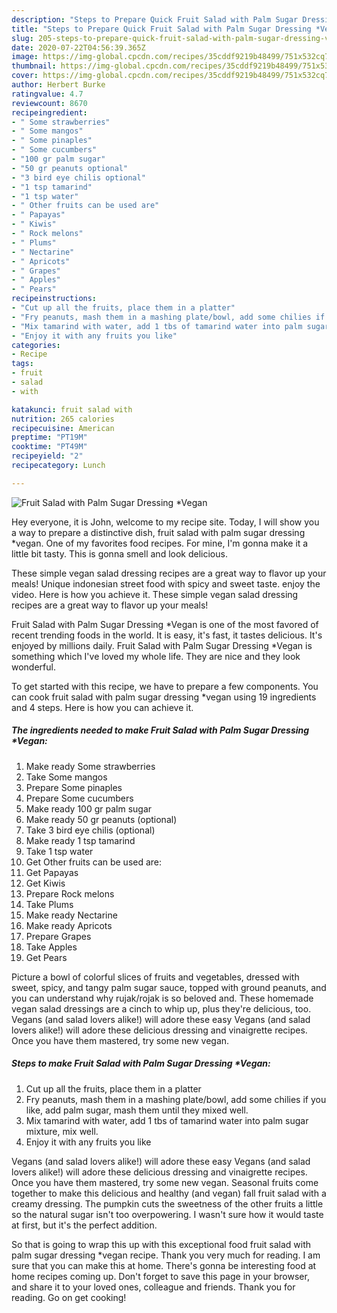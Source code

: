 ```yaml
---
description: "Steps to Prepare Quick Fruit Salad with Palm Sugar Dressing *Vegan"
title: "Steps to Prepare Quick Fruit Salad with Palm Sugar Dressing *Vegan"
slug: 205-steps-to-prepare-quick-fruit-salad-with-palm-sugar-dressing-vegan
date: 2020-07-22T04:56:39.365Z
image: https://img-global.cpcdn.com/recipes/35cddf9219b48499/751x532cq70/fruit-salad-with-palm-sugar-dressing-vegan-recipe-main-photo.jpg
thumbnail: https://img-global.cpcdn.com/recipes/35cddf9219b48499/751x532cq70/fruit-salad-with-palm-sugar-dressing-vegan-recipe-main-photo.jpg
cover: https://img-global.cpcdn.com/recipes/35cddf9219b48499/751x532cq70/fruit-salad-with-palm-sugar-dressing-vegan-recipe-main-photo.jpg
author: Herbert Burke
ratingvalue: 4.7
reviewcount: 8670
recipeingredient:
- " Some strawberries"
- " Some mangos"
- " Some pinaples"
- " Some cucumbers"
- "100 gr palm sugar"
- "50 gr peanuts optional"
- "3 bird eye chilis optional"
- "1 tsp tamarind"
- "1 tsp water"
- " Other fruits can be used are"
- " Papayas"
- " Kiwis"
- " Rock melons"
- " Plums"
- " Nectarine"
- " Apricots"
- " Grapes"
- " Apples"
- " Pears"
recipeinstructions:
- "Cut up all the fruits, place them in a platter"
- "Fry peanuts, mash them in a mashing plate/bowl, add some chilies if you like, add palm sugar, mash them until they mixed well."
- "Mix tamarind with water, add 1 tbs of tamarind water into palm sugar mixture, mix well."
- "Enjoy it with any fruits you like"
categories:
- Recipe
tags:
- fruit
- salad
- with

katakunci: fruit salad with 
nutrition: 265 calories
recipecuisine: American
preptime: "PT19M"
cooktime: "PT49M"
recipeyield: "2"
recipecategory: Lunch

---
```



![Fruit Salad with Palm Sugar Dressing *Vegan](https://img-global.cpcdn.com/recipes/35cddf9219b48499/751x532cq70/fruit-salad-with-palm-sugar-dressing-vegan-recipe-main-photo.jpg)

Hey everyone, it is John, welcome to my recipe site. Today, I will show you a way to prepare a distinctive dish, fruit salad with palm sugar dressing *vegan. One of my favorites food recipes. For mine, I'm gonna make it a little bit tasty. This is gonna smell and look delicious.

These simple vegan salad dressing recipes are a great way to flavor up your meals! Unique indonesian street food with spicy and sweet taste. enjoy the video. Here is how you achieve it. These simple vegan salad dressing recipes are a great way to flavor up your meals!

Fruit Salad with Palm Sugar Dressing *Vegan is one of the most favored of recent trending foods in the world. It is easy, it's fast, it tastes delicious. It's enjoyed by millions daily. Fruit Salad with Palm Sugar Dressing *Vegan is something which I've loved my whole life. They are nice and they look wonderful.


To get started with this recipe, we have to prepare a few components. You can cook fruit salad with palm sugar dressing *vegan using 19 ingredients and 4 steps. Here is how you can achieve it.

<!--inarticleads1-->

##### The ingredients needed to make Fruit Salad with Palm Sugar Dressing *Vegan:

1. Make ready  Some strawberries
1. Take  Some mangos
1. Prepare  Some pinaples
1. Prepare  Some cucumbers
1. Make ready 100 gr palm sugar
1. Make ready 50 gr peanuts (optional)
1. Take 3 bird eye chilis (optional)
1. Make ready 1 tsp tamarind
1. Take 1 tsp water
1. Get  Other fruits can be used are:
1. Get  Papayas
1. Get  Kiwis
1. Prepare  Rock melons
1. Take  Plums
1. Make ready  Nectarine
1. Make ready  Apricots
1. Prepare  Grapes
1. Take  Apples
1. Get  Pears


Picture a bowl of colorful slices of fruits and vegetables, dressed with sweet, spicy, and tangy palm sugar sauce, topped with ground peanuts, and you can understand why rujak/rojak is so beloved and. These homemade vegan salad dressings are a cinch to whip up, plus they&#39;re delicious, too. Vegans (and salad lovers alike!) will adore these easy Vegans (and salad lovers alike!) will adore these delicious dressing and vinaigrette recipes. Once you have them mastered, try some new vegan. 

<!--inarticleads2-->

##### Steps to make Fruit Salad with Palm Sugar Dressing *Vegan:

1. Cut up all the fruits, place them in a platter
1. Fry peanuts, mash them in a mashing plate/bowl, add some chilies if you like, add palm sugar, mash them until they mixed well.
1. Mix tamarind with water, add 1 tbs of tamarind water into palm sugar mixture, mix well.
1. Enjoy it with any fruits you like


Vegans (and salad lovers alike!) will adore these easy Vegans (and salad lovers alike!) will adore these delicious dressing and vinaigrette recipes. Once you have them mastered, try some new vegan. Seasonal fruits come together to make this delicious and healthy (and vegan) fall fruit salad with a creamy dressing. The pumpkin cuts the sweetness of the other fruits a little so the natural sugar isn&#39;t too overpowering. I wasn&#39;t sure how it would taste at first, but it&#39;s the perfect addition. 

So that is going to wrap this up with this exceptional food fruit salad with palm sugar dressing *vegan recipe. Thank you very much for reading. I am sure that you can make this at home. There's gonna be interesting food at home recipes coming up. Don't forget to save this page in your browser, and share it to your loved ones, colleague and friends. Thank you for reading. Go on get cooking!
